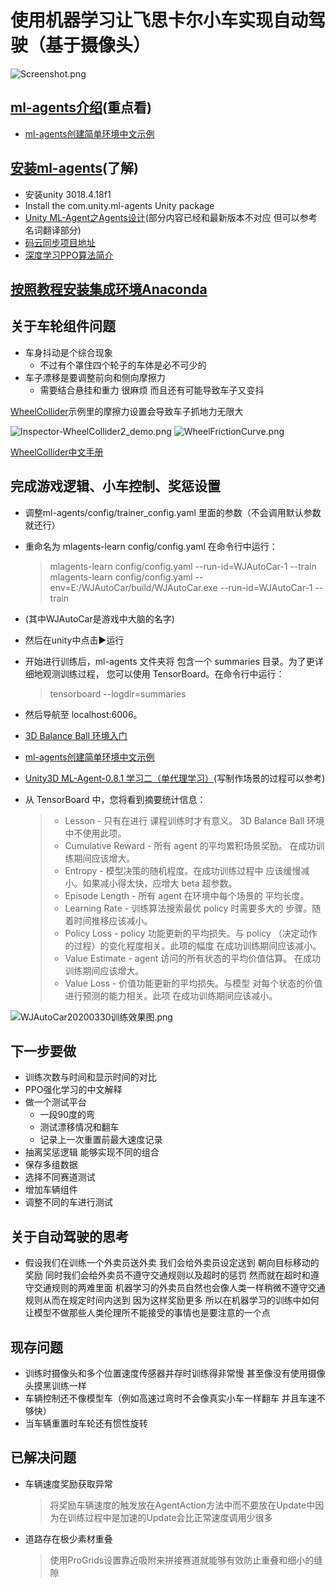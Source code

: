 # 使用机器学习让飞思卡尔小车实现自动驾驶（基于摄像头）

![Screenshot.png](https://github.com/SSB4455/WJAutoCar/blob/master/doc/Snipaste_2020-04-06_13-46-06.png)

## [ml-agents介绍](https://github.com/Unity-Technologies/ml-agents/blob/latest_release/docs/localized/zh-CN/docs/ML-Agents-Overview.md)(重点看)

- [ml-agents创建简单环境中文示例](https://github.com/Unity-Technologies/ml-agents/blob/master/docs/localized/zh-CN/docs/Learning-Environment-Create-New.md)

## [安装ml-agents](https://github.com/Unity-Technologies/ml-agents/blob/788a34786094e974c1637f08a709640f72e1c755/docs/Installation.md)(了解)

- 安装unity 3018.4.18f1
- Install the com.unity.ml-agents Unity package
- [Unity ML-Agent之Agents设计](https://www.jianshu.com/p/6d40059a3454)(部分内容已经和最新版本不对应 但可以参考名词翻译部分)
- [码云同步项目地址](https://gitee.com/mirrors/Unity-ML-Agents)
- [深度学习PPO算法简介](https://zhuanlan.zhihu.com/p/38185553)

## [按照教程安装集成环境Anaconda](https://github.com/Unity-Technologies/ml-agents/blob/788a34786094e974c1637f08a709640f72e1c755/docs/Installation-Anaconda-Windows.md)

## 关于车轮组件问题

- 车身抖动是个综合现象
  - 不过有个罩住四个轮子的车体是必不可少的
- 车子漂移是要调整前向和侧向摩擦力
  - 需要结合悬挂和重力 很麻烦 而且还有可能导致车子又变抖

[WheelCollider](https://docs.unity3d.com/Manual/class-WheelCollider.html)示例里的摩擦力设置会导致车子抓地力无限大

![Inspector-WheelCollider2_demo.png](https://github.com/SSB4455/WJAutoCar/blob/master/doc/Inspector-WheelCollider2_demo.png)
![WheelFrictionCurve.png](https://github.com/SSB4455/WJAutoCar/blob/master/doc/WheelFrictionCurve.png)

[WheelCollider中文手册](http://docs.manew.com/Components/107.html)

## 完成游戏逻辑、小车控制、奖惩设置

- 调整ml-agents/config/trainer_config.yaml 里面的参数（不会调用默认参数就还行）
- 重命名为 mlagents-learn config/config.yaml 在命令行中运行：
  > mlagents-learn config/config.yaml --run-id=WJAutoCar-1 --train  
  > mlagents-learn config/config.yaml --env=E:/WJAutoCar/build/WJAutoCar.exe --run-id=WJAutoCar-1 --train
- (其中WJAutoCar是游戏中大脑的名字)
- 然后在unity中点击▶️运行
- 开始进行训练后，ml-agents 文件夹将 包含一个 summaries 目录。为了更详细地观测训练过程， 您可以使用 TensorBoard。在命令行中运行：
  > tensorboard --logdir=summaries
- 然后导航至 localhost:6006。
- [3D Balance Ball 环境入门](https://github.com/Unity-Technologies/ml-agents/blob/master/docs/localized/zh-CN/docs/Getting-Started-with-Balance-Ball.md)
- [ml-agents创建简单环境中文示例](https://github.com/Unity-Technologies/ml-agents/blob/master/docs/localized/zh-CN/docs/Learning-Environment-Create-New.md)
- [Unity3D ML-Agent-0.8.1 学习二（单代理学习）](https://blog.csdn.net/wangwei19871103/article/details/90345542)(写制作场景的过程可以参考)
- 从 TensorBoard 中，您将看到摘要统计信息：

  >- Lesson - 只有在进行 课程训练时才有意义。 3D Balance Ball 环境中不使用此项。
  >- Cumulative Reward - 所有 agent 的平均累积场景奖励。 在成功训练期间应该增大。
  >- Entropy - 模型决策的随机程度。在成功训练过程中 应该缓慢减小。如果减小得太快，应增大 beta 超参数。
  >- Episode Length - 所有 agent 在环境中每个场景的 平均长度。
  >- Learning Rate - 训练算法搜索最优 policy 时需要多大的 步骤。随着时间推移应该减小。
  >- Policy Loss - policy 功能更新的平均损失。与 policy （决定动作的过程）的变化程度相关。此项的幅度 在成功训练期间应该减小。
  >- Value Estimate - agent 访问的所有状态的平均价值估算。 在成功训练期间应该增大。
  >- Value Loss - 价值功能更新的平均损失。与模型 对每个状态的价值进行预测的能力相关。此项 在成功训练期间应该减小。

![WJAutoCar20200330训练效果图.png](https://github.com/SSB4455/WJAutoCar/blob/master/doc/WJAutoCar20200330%E8%AE%AD%E7%BB%83%E6%95%88%E6%9E%9C%E5%9B%BE.png)  

## 下一步要做

- 训练次数与时间和显示时间的对比
- PPO强化学习的中文解释
- 做一个测试平台
  - 一段90度的弯
  - 测试漂移情况和翻车
  - 记录上一次重置前最大速度记录
- 抽离奖惩逻辑 能够实现不同的组合
- 保存多组数据
- 选择不同赛道测试
- 增加车辆组件
- 调整不同的车进行测试

## 关于自动驾驶的思考

- 假设我们在训练一个外卖员送外卖 我们会给外卖员设定送到 朝向目标移动的奖励 同时我们会给外卖员不遵守交通规则以及超时的惩罚
  然而就在超时和遵守交通规则的两难里面 机器学习的外卖员自然也会像人类一样稍微不遵守交通规则从而在规定时间内送到 因为这样奖励更多
  所以在机器学习的训练中如何让模型不做那些人类伦理所不能接受的事情也是要注意的一个点

## 现存问题

- 训练时摄像头和多个位置速度传感器并存时训练得非常慢 甚至像没有使用摄像头摸黑训练一样
- 车辆控制还不像模型车（例如高速过弯时不会像真实小车一样翻车 并且车速不够快）
- 当车辆重置时车轮还有惯性旋转

## 已解决问题

- 车辆速度奖励获取异常  
  > 将奖励车辆速度的触发放在AgentAction方法中而不要放在Update中因为在训练过程中是加速的Update会比正常速度调用少很多
- 道路存在极少素材重叠
  > 使用ProGrids设置靠近吸附来拼接赛道就能够有效防止重叠和细小的缝隙